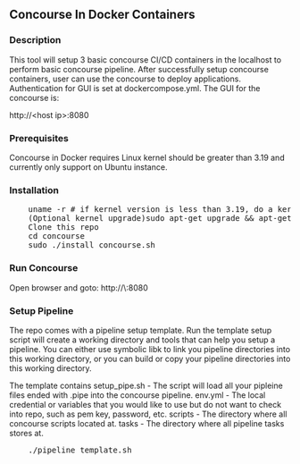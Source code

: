 <h2>Concourse In Docker Containers</h2>

<h3>Description</h3>
This tool will setup 3 basic concourse CI/CD containers in the localhost to perform basic concourse pipeline. After successfully setup concourse containers, user can use the concourse to deploy applications. Authentication for GUI is set at dockercompose.yml. The GUI for the concourse is:

http://\<host ip\>:8080

<h3>Prerequisites</h3>
Concourse in Docker requires Linux kernel should be greater than 3.19 and currently only support on Ubuntu instance.

<h3>Installation</h3>
<pre>
    uname -r # if kernel version is less than 3.19, do a kernel upgrade
    (Optional kernel upgrade)sudo apt-get upgrade && apt-get dist-upgrade 
    Clone this repo
    cd concourse
    sudo ./install_concourse.sh
</pre>

<h3> Run Concourse</h3>
Open browser and goto:
    http://\<host ip\>:8080
    
<h3>Setup Pipeline</h3>
The repo comes with a pipeline setup template. Run the template setup script will create a working directory and tools that can help you setup a pipeline. You can either use symbolic libk to link you pipeline directories into this working directory, or you can build or copy your pipeline directories into this working directory.

The template contains
  setup_pipe.sh - The script will load all your pipleine files ended with .pipe into the concourse pipeline.
  env.yml - The local credential or variables that you would like to use but do not want to check into repo, such as pem key,           password, etc.
  scripts - The directory where all concourse scripts located at.
  tasks - The directory where all pipeline tasks stores at.
<pre>
    ./pipeline_template.sh
</pre>
